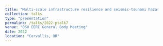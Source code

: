 ```yaml
---
title: "Multi-scale infrastructure resilience and seismic-tsunami hazards"
collection: talks
type: "presentation"
permalink: /talks/2022-ptalk7
venue: "OSU EERI General Body Meeting"
date: 2022
location: "Corvallis, OR"
---
```

